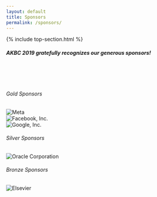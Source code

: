 ```yaml
---
layout: default
title: Sponsors
permalink: /sponsors/
---
```


{% include top-section.html %}

##### AKBC 2019 gratefully recognizes our generous sponsors!

<br><br><br>
<h6>Gold Sponsors</h6>
<div class="row">
<div class="col-md-4"><img style="max-height:50%;max-width:50%;" src="{{ site.baseurl | append: '/img/sponsors/cz-foundation/PNG/CZ_Signature_RGB.png'}}" alt="Meta"></div>
<div class="col-md-4"><img style="max-height:100%;max-width:100%;" src="{{ site.baseurl | append: '/img/sponsors/Facebook-06-2015-Blue.png'}}" alt="Facebook, Inc."></div>
<div class="col-md-4"><img style="max-height:100%;max-width:100%;" src="{{ site.baseurl | append: '/img/sponsors/google.jpg'}}" alt="Google, Inc."></div>
</div>

<h6>Silver Sponsors</h6>
<div class="row">
<div class="col-md-4"><img style="max-height:100%;max-width:100%;" src="{{ site.baseurl | append: '/img/sponsors/oracle-sponsorship-clr.png'}}" alt="Oracle Corporation"></div>
</div>

<h6>Bronze Sponsors</h6>
<div class="row">
<div class="col-md-4"><img style="max-height:100%;max-width:100%;" src="{{ site.baseurl | append: '/img/sponsors/elsevier.jpeg'}}" alt="Elsevier"></div>
</div>